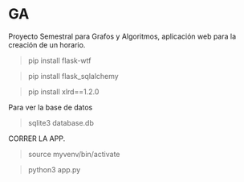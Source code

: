 # GA
Proyecto Semestral para Grafos y Algoritmos, aplicación web para la creación de un horario.
>pip install flask-wtf

>pip install flask_sqlalchemy

>pip install xlrd==1.2.0

Para ver la base de datos
>sqlite3 database.db

CORRER LA APP.
>source myvenv/bin/activate

>python3 app.py
